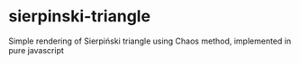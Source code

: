# sierpinski-triangle
Simple rendering of Sierpiński triangle using Chaos method, implemented in pure javascript
